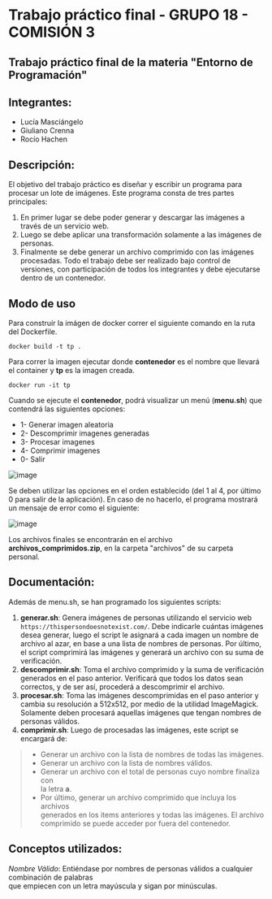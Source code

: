 # Trabajo práctico final - **GRUPO 18 - COMISIÓN 3**
Trabajo práctico final de la materia "Entorno de Programación"
---
## **Integrantes:**
- Lucía Masciángelo
- Giuliano Crenna
- Rocío Hachen

## **Descripción:**
El objetivo del trabajo práctico es diseñar y escribir un programa para procesar
un lote de imágenes. Este programa consta de tres partes principales:
1. En primer lugar se debe poder generar y descargar las imágenes a través
de un servicio web.
2. Luego se debe aplicar una transformación solamente a las imágenes de
personas.
3. Finalmente se debe generar un archivo comprimido con las imágenes
procesadas.
Todo el trabajo debe ser realizado bajo control de versiones, con participación
de todos los integrantes y debe ejecutarse dentro de un contenedor.

## **Modo de uso**
Para construír la imágen de docker correr el siguiente comando en la ruta del
Dockerfile.
```
docker build -t tp .
```

Para correr la imagen ejecutar donde **contenedor** es el nombre que llevará el container y **tp** es la imagen creada.
```
docker run -it tp
```
Cuando se ejecute el **contenedor**, podrá visualizar un menú (**menu.sh**) que contendrá las siguientes opciones:
  - 1- Generar imagen aleatoria
  - 2- Descomprimir imagenes generadas
  - 3- Procesar imagenes
  - 4- Comprimir imagenes
  - 0- Salir

![image](https://github.com/giulicrenna/tp-grupo-18/assets/56234468/a52b2f52-ae11-4a49-b09b-e205b3b2f382)

Se deben utilizar las opciones en el orden establecido (del 1 al 4, por último 0 para salir de la aplicación). En caso de no hacerlo, el programa mostrará un mensaje de error como el siguiente:

![image](https://github.com/giulicrenna/tp-grupo-18/assets/56234468/5af08e41-8388-4568-98af-af410a50ad2e)

Los archivos finales se encontrarán en el archivo **archivos_comprimidos.zip**, en la carpeta "archivos" de su carpeta personal. 
## **Documentación:**
Además de menu.sh, se han programado los siguientes scripts:
1. **generar.sh**:  Genera imágenes de personas utilizando el servicio web `https://thispersondoesnotexist.com/`. Debe indicarle cuántas imágenes desea generar, luego el script le asignará a cada imagen un nombre de archivo al azar, en base a una lista de nombres de personas. Por último, el script comprimirá las imágenes y generará un archivo con su suma de verificación.
2. **descomprimir.sh**: Toma el archivo comprimido y la suma de verificación generados en el paso anterior. Verificará que todos los datos sean correctos, y de ser así, procederá a descomprimir el archivo.
3. **procesar.sh**:  Toma las imágenes descomprimidas en el paso anterior y cambia su resolución a 512x512, por medio de la utilidad ImageMagick. Solamente deben procesará aquellas imágenes que tengan nombres de personas válidos. 
4. **comprimir.sh**: Luego de procesadas las imágenes, este script se encargará de:  

> - Generar un archivo con la lista de nombres de todas las imágenes.  
> - Generar un archivo con la lista de nombres válidos.
> - Generar un archivo con el total de personas cuyo nombre finaliza con  
la letra **a**. 
> - Por último, generar un archivo comprimido que incluya los archivos  
generados en los items anteriores y  todas  las imágenes. El archivo  
comprimido se puede acceder por fuera del contenedor.

## **Conceptos utilizados:**
*Nombre Válido*: Entiéndase por nombres de personas válidos a cualquier combinación de palabras  
que empiecen con un letra mayúscula y sigan por minúsculas.
